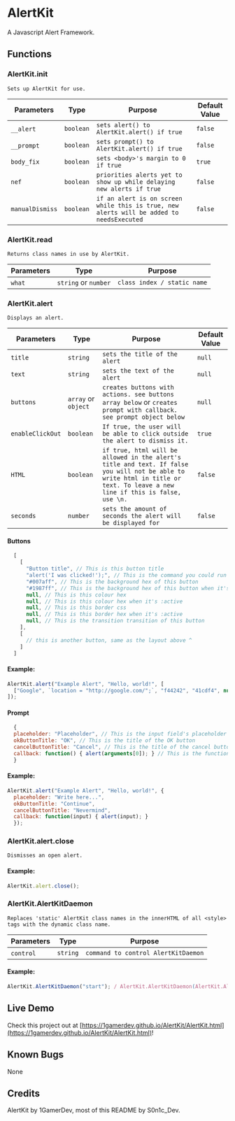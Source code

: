 # AlertKit
A Javascript Alert Framework.

## Functions

### AlertKit.init

`Sets up AlertKit for use.`

Parameters | Type | Purpose | Default Value
---------- | ---- | ------------ | --------------
`__alert`  | `boolean` | `sets alert() to AlertKit.alert() if true` | `false`
`__prompt`  | `boolean` | `sets prompt() to AlertKit.alert() if true` | `false`
`body_fix` | `boolean` | `sets <body>'s margin to 0 if true` | `true`
`nef` | `boolean` | `priorities alerts yet to show up while delaying new alerts if true` | `false`
`manualDismiss` | `boolean` | `if an alert is on screen while this is true, new alerts will be added to needsExecuted` | `false`

### AlertKit.read

`Returns class names in use by AlertKit.`

Parameters | Type | Purpose
---------- | ---- | -------
`what`  | `string` or `number` | `class index / static name`

### AlertKit.alert

`Displays an alert.`

Parameters | Type | Purpose | Default Value
--------- | ---- | ------------ | -------------
`title` | `string` | `sets the title of the alert` | `null`
`text`  | `string` | `sets the text of the alert` | `null`
`buttons` | `array` or `object` | `creates buttons with actions. see buttons array below` or `creates prompt with callback. see prompt object below` | `null`
`enableClickOut` | `boolean` | `If true, the user will be able to click outside the alert to dismiss it.` | `true`
`HTML` | `boolean` | `if true, html will be allowed in the alert's title and text. If false you will not be able to write html in title or text. To leave a new line if this is false, use \n.` | `false`
`seconds` | `number` | `sets the amount of seconds the alert will be displayed for` | `false`

#### Buttons
```js
  [
    [
      "Button title", // This is this button title
      "alert('I was clicked!');", // This is the command you could run right when this button is clicked
      "#007aff", // This is the background hex of this button
      "#1987ff", // This is the background hex of this button when it's :active (held on to)
      null, // This is this colour hex
      null, // This is this colour hex when it's :active
      null, // This is this border css
      null, // This is this border hex when it's :active
      null, // This is the transition transition of this button
    ],
    [
      // this is another button, same as the layout above ^
    ]
  ]
```

#### Example:
```js
AlertKit.alert("Example Alert", "Hello, world!", [
  ["Google", `location = "http://google.com/";`, "f44242", "41cdf4", null, null, null, null, "250ms"]
]);
```

#### Prompt
```js
  {
  placeholder: "Placeholder", // This is the input field's placeholder
  okButtonTitle: "OK", // This is the title of the OK button
  cancelButtonTitle: "Cancel", // This is the title of the cancel button
  callback: function() { alert(arguments[0]); } // This is the function which handles the input
  }
```

#### Example:
```js
AlertKit.alert("Example Alert", "Hello, world!", {
  placeholder: "Write here...",
  okButtonTitle: "Continue",
  cancelButtonTitle: "Nevermind",
  callback: function(input) { alert(input); }
  });
```

### AlertKit.alert.close

`Dismisses an open alert.`

#### Example: 
```js
AlertKit.alert.close();
```

### AlertKit.AlertKitDaemon

`Replaces 'static' AlertKit class names in the innerHTML of all <style> tags with the dynamic class name.`

Parameters | Type | Purpose
---------- | ---- | -------
`control`  | `string` | `command to control AlertKitDaemon`

#### Example: 
```js
AlertKit.AlertKitDaemon("start"); / AlertKit.AlertKitDaemon(AlertKit.AlertKitDaemon.DAEMON_START);
```

## Live Demo
Check this project out at [https://1gamerdev.github.io/AlertKit/AlertKit.html](https://1gamerdev.github.io/AlertKit/AlertKit.html)!

## Known Bugs
None

## Credits
AlertKit by 1GamerDev, most of this README by S0n1c_Dev.
